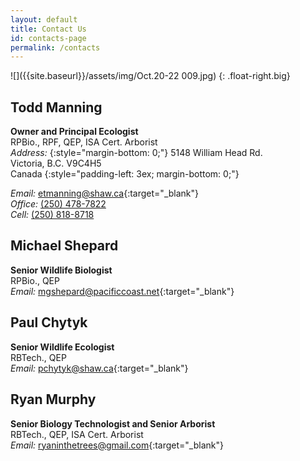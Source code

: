 ```yaml
---
layout: default
title: Contact Us
id: contacts-page
permalink: /contacts
---
```


![]({{site.baseurl}}/assets/img/Oct.20-22 009.jpg)
{: .float-right.big}

## Todd Manning
**Owner and Principal Ecologist**  
RPBio., RPF, QEP, ISA Cert. Arborist  
*Address:*
{:style="margin-bottom: 0;"}
5148 William Head Rd.  
Victoria, B.C. V9C4H5  
Canada
{:style="padding-left: 3ex; margin-bottom: 0;"}

*Email:* [etmanning@shaw.ca](mailto:etmanning@shaw.ca){:target="_blank"}  
*Office:* [(250) 478-7822](tel:2504787822)  
*Cell:* [(250) 818-8718](tel:2508188718)

## Michael Shepard
**Senior Wildlife Biologist**  
RPBio., QEP  
*Email:* [mgshepard@pacificcoast.net](mailto:mgshepard@pacificcoast.net){:target="_blank"}

## Paul Chytyk
**Senior Wildlife Ecologist**  
RBTech., QEP  
*Email:* [pchytyk@shaw.ca](mailto:pchytyk@shaw.ca){:target="_blank"}

## Ryan Murphy
**Senior Biology Technologist and Senior Arborist**  
RBTech., QEP, ISA Cert. Arborist  
*Email:* [ryaninthetrees@gmail.com](mailto:ryaninthetrees@gmail.com){:target="_blank"}
